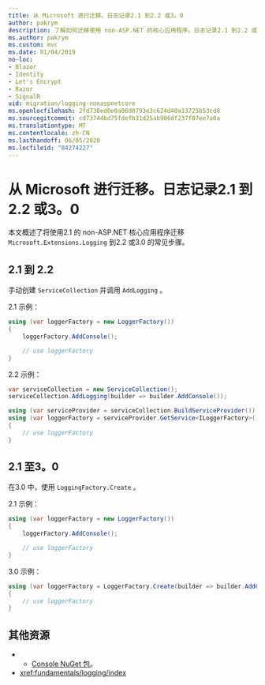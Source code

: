 ```yaml
---
title: 从 Microsoft 进行迁移。日志记录2.1 到2.2 或3。0
author: pakrym
description: 了解如何迁移使用 non-ASP.NET 的核心应用程序。日志记录2.1 到2.2 或3.0。
ms.author: pakrym
ms.custom: mvc
ms.date: 01/04/2019
no-loc:
- Blazor
- Identity
- Let's Encrypt
- Razor
- SignalR
uid: migration/logging-nonaspnetcore
ms.openlocfilehash: 2fd738ed0e0a06d0793e3c624d40a13725b53cd8
ms.sourcegitcommit: cd73744bd75fdefb31d25ab906df237f07ee7a0a
ms.translationtype: MT
ms.contentlocale: zh-CN
ms.lasthandoff: 06/05/2020
ms.locfileid: "84274227"
---
```

# <a name="migrate-from-microsoftextensionslogging-21-to-22-or-30"></a>从 Microsoft 进行迁移。日志记录2.1 到2.2 或3。0

本文概述了将使用2.1 的 non-ASP.NET 核心应用程序迁移 `Microsoft.Extensions.Logging` 到2.2 或3.0 的常见步骤。

## <a name="21-to-22"></a>2.1 到 2.2

手动创建 `ServiceCollection` 并调用 `AddLogging` 。

2.1 示例：

```csharp
using (var loggerFactory = new LoggerFactory())
{
    loggerFactory.AddConsole();

    // use loggerFactory
}
```

2.2 示例：

```csharp
var serviceCollection = new ServiceCollection();
serviceCollection.AddLogging(builder => builder.AddConsole());

using (var serviceProvider = serviceCollection.BuildServiceProvider())
using (var loggerFactory = serviceProvider.GetService<ILoggerFactory>())
{
    // use loggerFactory
}
```

## <a name="21-to-30"></a>2.1 至3。0

在3.0 中，使用 `LoggingFactory.Create` 。

2.1 示例：

```csharp
using (var loggerFactory = new LoggerFactory())
{
    loggerFactory.AddConsole();

    // use loggerFactory
}
```

3.0 示例：

```csharp
using (var loggerFactory = LoggerFactory.Create(builder => builder.AddConsole()))
{
    // use loggerFactory
}
```

## <a name="additional-resources"></a>其他资源

* - [Console NuGet 包](https://www.nuget.org/packages/Microsoft.Extensions.Logging.Console/)。
* <xref:fundamentals/logging/index>
